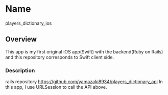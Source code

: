 # Name
players_dictionary_ios

## Overview
This app is my first original iOS app(Swift) with the backend(Ruby on Rails) and this repository corresponds to Swift client side.

### Description
rails repository https://github.com/yamazaki8934/players_dictionary_api
In this app, I use URLSession to call the API above.
